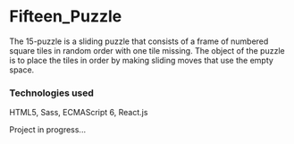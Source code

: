 # Fifteen_Puzzle

The 15-puzzle is a sliding puzzle that consists of a frame of numbered square tiles in random order with one tile missing. The object of the puzzle is to place the tiles in order by making sliding moves that use the empty space.

### Technologies used

HTML5, Sass, ECMAScript 6, React.js

Project in progress...

